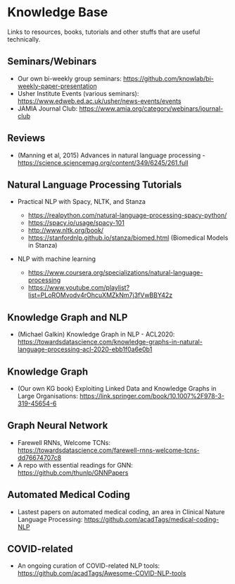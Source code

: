 # Knowledge Base
Links to resources, books, tutorials and other stuffs that are useful technically.

## Seminars/Webinars
- Our own bi-weekly group seminars: https://github.com/knowlab/bi-weekly-paper-presentation
- Usher Institute Events (various seminars): https://www.edweb.ed.ac.uk/usher/news-events/events
- JAMIA Journal Club: https://www.amia.org/category/webinars/journal-club

## Reviews
- (Manning et al, 2015) Advances in natural language processing - https://science.sciencemag.org/content/349/6245/261.full

## Natural Language Processing Tutorials
- Practical NLP with Spacy, NLTK, and Stanza
  - https://realpython.com/natural-language-processing-spacy-python/
  - https://spacy.io/usage/spacy-101 
  - http://www.nltk.org/book/
  - https://stanfordnlp.github.io/stanza/biomed.html (Biomedical Models in Stanza)
 
- NLP with machine learning
  - https://www.coursera.org/specializations/natural-language-processing
  - https://www.youtube.com/playlist?list=PLoROMvodv4rOhcuXMZkNm7j3fVwBBY42z

## Knowledge Graph and NLP
- (Michael Galkin) Knowledge Graph in NLP - ACL2020: https://towardsdatascience.com/knowledge-graphs-in-natural-language-processing-acl-2020-ebb1f0a6e0b1

## Knowledge Graph
- (Our own KG book) Exploiting Linked Data and Knowledge Graphs in Large Organisations: https://link.springer.com/book/10.1007%2F978-3-319-45654-6

## Graph Neural Network
- Farewell RNNs, Welcome TCNs: https://towardsdatascience.com/farewell-rnns-welcome-tcns-dd76674707c8
- A repo with essential readings for GNN: https://github.com/thunlp/GNNPapers

## Automated Medical Coding
- Lastest papers on automated medical coding, an area in Clinical Nature Language Processing: https://github.com/acadTags/medical-coding-NLP

## COVID-related
- An ongoing curation of COVID-related NLP tools: https://github.com/acadTags/Awesome-COVID-NLP-tools

